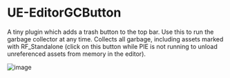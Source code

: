 # UE-EditorGCButton
A tiny plugin which adds a trash button to the top bar. Use this to run the garbage collector at any time. Collects all garbage, including assets marked with RF_Standalone (click on this button while PIE is not running to unload unreferenced assets from memory in the editor).

![image](https://github.com/user-attachments/assets/08a374e0-58d9-42f6-8c90-11082599dff3)

